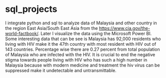 # sql_projects
I integrate python and sql to analyze data of Malaysia and other country in the region East Asia/South East Asia from the https://www.cia.gov/the-world-factbook/. Later I visualize the data using the Microsoft Power BI. 
Some interesting data that can be see is Malaysia has 92,000 residents who living with HIV make it the 47th country with most resident with HIV out of 143 countries.
Percentage wise there are 0.27 percent from total population of Malaysia who are infected with the HIV.  It is crucial to end the negative stigma towards people living with HIV who has such a high number in Malaysia because with modern medicine and treatment the hiv virus can be suppressed make it undetectable and untransmittable. 
